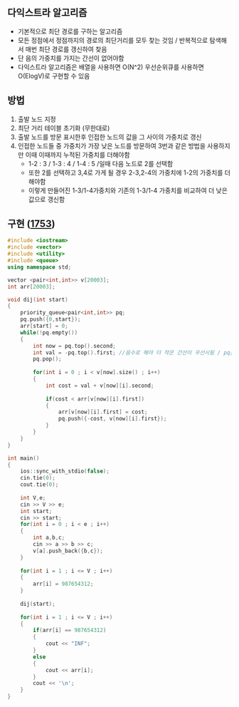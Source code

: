 ## 다익스트라 알고리즘
* 기본적으로 최단 경로를 구하는 알고리즘
* 모든 정점에서 정점까지의 경로의 최단거리를 모두 찾는 것임 / 반복적으로 탐색해서 매번 최단 경로를 갱신하여 찾음
* 단 음의 가중치를 가지는 간선이 없어야함
* 다익스트라 알고리즘은 배열을 사용하면 O(N^2) 우선순위큐를 사용하면 O(ElogV)로 구현할 수 있음 

## 방법
1. 출발 노드 지정
2. 최단 거리 테이블 초기화 (무한대로)
3. 출발 노드를 방문 표시한후 인접한 노드의 값을 그 사이의 가중치로 갱신
4. 인접한 노드들 중 가중치가 가장 낮은 노드를 방문하여 3번과 같은 방법을 사용하지만 이때 이때까지 누적된 가중치를 더해야함
    * 1-2 : 3 / 1-3 : 4 / 1-4 : 5 /일때 다음 노드로 2를 선택함 
    * 또한 2를 선택하고 3,4로 가게 될 경우 2-3,2-4의 가중치에 1-2의 가중치를 더해야함
    * 이렇게 만들어진 1-3/1-4가중치와 기존의 1-3/1-4 가중치를 비교하여 더 낮은 값으로 갱신함

## 구현 (<a href = "./1753.cpp">1753</a>)
```cpp
#include <iostream>
#include <vector> 
#include <utility>
#include <queue>
using namespace std;

vector <pair<int,int>> v[20003];
int arr[20003];

void dij(int start)
{
    priority_queue<pair<int,int>> pq;
    pq.push({0,start});
    arr[start] = 0;
    while(!pq.empty())
    {
        int now = pq.top().second;
        int val = -pq.top().first; //음수로 해야 더 작은 간선이 우선시됨 / pq를 오름차순으로 해도됨
        pq.pop();
        
        for(int i = 0 ; i < v[now].size() ; i++)
        {
            int cost = val + v[now][i].second;
            
            if(cost < arr[v[now][i].first])
            {
                arr[v[now][i].first] = cost;
                pq.push({-cost, v[now][i].first});
            }
        }
    }
}

int main()
{
    ios::sync_with_stdio(false);
    cin.tie(0);
    cout.tie(0);
    
    int V,e;
    cin >> V >> e;
    int start;
    cin >> start;
    for(int i = 0 ; i < e ; i++)
    {
        int a,b,c;
        cin >> a >> b >> c;
        v[a].push_back({b,c});
    }
    
    for(int i = 1 ; i <= V ; i++)
    {
        arr[i] = 987654312;
    }
    
    dij(start);
    
    for(int i = 1 ; i <= V ; i++)
    {
        if(arr[i] == 987654312)
        {
            cout << "INF";
        }
        else
        {
            cout << arr[i];
        }
        cout << '\n';
    }
}
```

